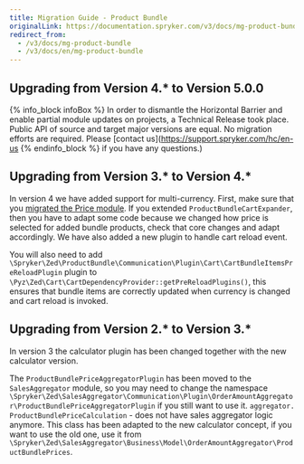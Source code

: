 ```yaml
---
title: Migration Guide - Product Bundle
originalLink: https://documentation.spryker.com/v3/docs/mg-product-bundle
redirect_from:
  - /v3/docs/mg-product-bundle
  - /v3/docs/en/mg-product-bundle
---
```


## Upgrading from Version 4.* to Version 5.0.0
{% info_block infoBox %}
In order to dismantle the Horizontal Barrier and enable partial module updates on projects, a Technical Release took place. Public API of source and target major versions are equal. No migration efforts are required. Please [contact us](https://support.spryker.com/hc/en-us
{% endinfo_block %} if you have any questions.)

## Upgrading from Version 3.* to Version 4.*

In version 4 we have added support for multi-currency. First, make sure that you [migrated the Price module](/docs/scos/dev/migration-and-integration/202001.0/module-migration-guides/migration-guide-price.html). If you extended `ProductBundleCartExpander`, then you have to adapt some code because we changed how price is selected for added bundle products, check that core changes and adapt accordingly. We have also added a new plugin to handle cart reload event.

You will also need to add `\Spryker\Zed\ProductBundle\Communication\Plugin\Cart\CartBundleItemsPreReloadPlugin` plugin to `\Pyz\Zed\Cart\CartDependencyProvider::getPreReloadPlugins()`, this ensures that bundle items are correctly updated when currency is changed and cart reload is invoked.

## Upgrading from Version 2.* to Version 3.*

In version 3 the calculator plugin has been changed together with the new calculator version.

The `ProductBundlePriceAggregatorPlugin` has been moved to the `SalesAggregator` module, so you may need to change the namespace `\Spryker\Zed\SalesAggregator\Communication\Plugin\OrderAmountAggregator\ProductBundlePriceAggregatorPlugin` if you still want to use it.
`aggregator. ProductBundlePriceCalculation` - does not have sales aggregator logic anymore. This class has been adapted to the new calculator concept, if you want to use the old one, use it from `\Spryker\Zed\SalesAggregator\Business\Model\OrderAmountAggregator\ProductBundlePrices`.
 
<!--Last review date: Nov 23, 2017 by Aurimas Ličkus -->
